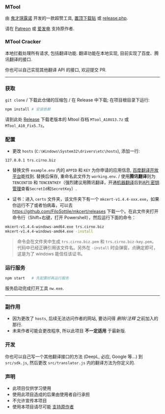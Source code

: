 ### MTool

由 [鬼才琪露诺](https://afdian.net/@AdventCirno) 开发的一款超赞工具, [置顶下载贴](https://afdian.net/p/d42dd1e234aa11eba42452540025c377) 或 [release.php](https://trs.cirno.biz/release.php?lang=chs).

请在 [Patreon](https://www.patreon.com/user?u=6139561) 或 [爱发电](https://afdian.net/@AdventCirno) 支持原作者.

### MTool Cracker

本地拦截处理所有请求, 包括翻译功能. 翻译功能在本地实现, 目前实现了百度、腾讯翻译的接口.

你也可以自己实现其他翻译 API 的接口, 欢迎提交 PR.

---

### 获取

`git clone` / 下载此仓储的压缩包 / 在 Release 中下载; 在项目根目录下运行:

```bash
npm install # 安装依赖
```

请到此处 [Release](https://github.com/symant233/MTool_Cracker/releases/tag/v1.0.0) 下载老版本的 Mtool 存档 `MTool_A10U13.7z` 或 `MTool_A10_Fix5.7z`。

### 配置

- 更改 `hosts` (`C:\Windows\System32\drivers\etc\hosts`), 添加一行:

```
127.0.0.1 trs.cirno.biz
```

- 替换文件 `example.env` 内的 `APPID` 和 `KEY` 为你申请的应用信息, [百度翻译开放平台](https://fanyi-api.baidu.com/manage/developer)能找到. 替换后保存, 重命名此文件为 `working.env`. / 使用**腾讯翻译**则为 `TENCENTID` 和 `TENCENTKEY`（强烈建议用腾讯翻译，开通[机器翻译](https://console.cloud.tencent.com/tmt)后到[API 密钥管理](https://console.cloud.tencent.com/cam/capi)查看`SecretId`和`SecretKey`）.

- 证书：进入 `certs` 文件夹，该文件夹下有一个 `mkcert-v1.4.4-xxx.exe`，如果你运行不了或者怕病毒，可以去 https://github.com/FiloSottile/mkcert/releases 下载一个。在此文件夹打开命令行（Shift+右键，打开 Powershell），然后运行下面的命令：

```bash
mkcert-v1.4.4-windows-amd64.exe trs.cirno.biz
mkcert-v1.4.4-windows-amd64.exe -install
```

> 命令会在文件夹中生成 `trs.cirno.biz.pem` 和 `trs.cirno.biz-key.pem`，代码中已经正确引用该文件名。另外在 `-install` 时会弹窗，点确定即可，这是为了 windows 能信任该证书。

### 运行服务

```bash
npm start   # 先配置好再运行服务
```

服务启动完成打开工具 `nw.exe`.

---

### 副作用

- 因为更改了 `hosts`, 后续无法访问作者的网站, 要访问得 _删除/注释_ 之前加入的那行.
- 未来作者可能会更改程序, 所以此项目 **不一定适用** 于最新版.

### 开发

你也可以自己写一个其他翻译接口的方法 (DeepL, 必应, Google 等...) 到 `src/sdk.js`, 然后更改 `src/translator.js` 内的翻译方法为你定义的.

### 声明

- 此项目仅供学习使用
- 使用此项目造成的后果由使用者自行承担
- 不允许宣传本项目
- 使用本项目请尽可能 [支持原作者](https://afdian.net/@AdventCirno)

